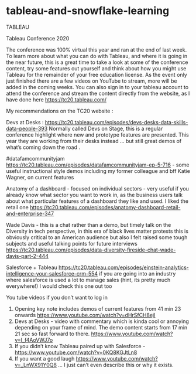 # tableau-and-snowflake-learning

TABLEAU 

Tableau Conference 2020 

The conference was 100% virtual this year and ran at the end of last week. 
To learn more about what you can do with Tableau, and where it is going in the near future, this is a great time to take a look at some of the conference content, try some features out yourself and think about how you might use Tableau for the remainder of your free education license.  As the event only just finished there are a few videos on YouTube to stream, more will be added in the coming weeks. You can also sign in to your tableau account to attend the conference and stream the content directly from the website, as I have done here https://tc20.tableau.com/ 

My recommendations on the TC20 website :

Devs at Desks : https://tc20.tableau.com/episodes/devs-desks-data-skills-data-people-393  Normally called Devs on Stage, this is a regular conference highlight where new and prototype features are presented. This year they are working from their desks instead … but still great demos of what’s coming down the road . 

#datafamcommunityjam https://tc20.tableau.com/episodes/datafamcommunityjam-ep-5-716 - some useful instructional style demos including my former colleague and bff Katie Wagner, on current features 

Anatomy of a dashboard - focused on individual sectors - very useful if you already know what sector you want to work in, as the business users talk about what particular features of a dashboard they like and used.  I liked the retail one https://tc20.tableau.com/episodes/anatomy-dashboard-retail-and-enterprise-347 

Wade Davis - this is a chat rather than a demo, but timely talk on the Diversity in tech perspective, in this era of black lives matter protests this is obviously critical to an American audience but also I felt raised some tough subjects and useful talking points for future interviews  https://tc20.tableau.com/episodes/data-diversity-fireside-chat-wade-davis-part-2-444

Salesforce + Tableau https://tc20.tableau.com/episodes/einstein-analytics-intelligence-your-salesforce-crm-554 if you are going into an industry where salesforce is used a lot to manage sales (hint, its pretty much everywhere!) I would check this one out too 

You tube videos if you don’t want to log in 

1. Opening key note includes demos of current features from 41 min 23 onwards https://www.youtube.com/watch?v=dHrSfCH8ejI 
2. Devs at Desks - video with commentary which is kinda cool or annoying depending on your frame of mind. The demo content starts from 17 min 21 sec  so fast forward to there.    https://www.youtube.com/watch?v=I_f4AoVWJ7o
3. If you didn’t know Tableau paired up with Salesforce - https://www.youtube.com/watch?v=0KQ8KGJtLn8 
4. If you want a good laugh https://www.youtube.com/watch?v=_LnWX91Y0Q8 … I just can’t even describe this or why it exists.  
